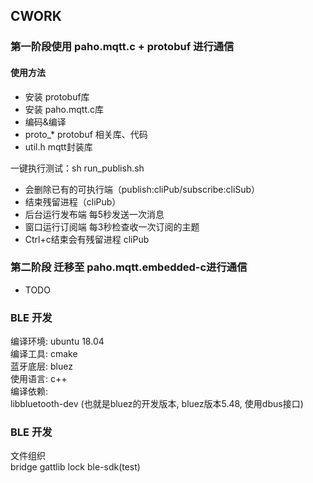 ## CWORK

### 第一阶段使用 paho.mqtt.c + protobuf 进行通信

#### 使用方法
- 安装 protobuf库
- 安装 paho.mqtt.c库
- 编码&编译
- proto_*  protobuf 相关库、代码
- util.h mqtt封装库

一键执行测试：sh run_publish.sh

* 会删除已有的可执行端（publish:cliPub/subscribe:cliSub）
* 结束残留进程（cliPub）
* 后台运行发布端 每5秒发送一次消息
* 窗口运行订阅端 每3秒检查收一次订阅的主题
* Ctrl+c结束会有残留进程 cliPub

### 第二阶段 迁移至 paho.mqtt.embedded-c进行通信
- TODO

### BLE 开发
编译环境: ubuntu 18.04  
编译工具: cmake  
蓝牙底层: bluez  
使用语言: c++  
编译依赖:  
  libbluetooth-dev (也就是bluez的开发版本, bluez版本5.48, 使用dbus接口)   

### BLE 开发   
文件组织  
bridge
  gattlib
  lock
  ble-sdk(test)


